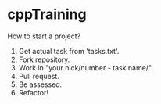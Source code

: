 cppTraining
===========
How to start a project?
1. Get actual task from 'tasks.txt'.
2. Fork repository.
3. Work in "your nick/number - task name/".
4. Pull request.
5. Be assessed.
6. Refactor!